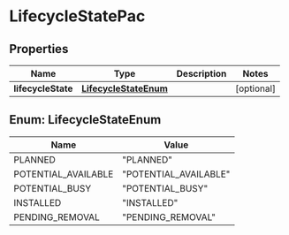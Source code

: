 
# LifecycleStatePac

## Properties
Name | Type | Description | Notes
------------ | ------------- | ------------- | -------------
**lifecycleState** | [**LifecycleStateEnum**](#LifecycleStateEnum) |  |  [optional]



<a name="LifecycleStateEnum"></a>
## Enum: LifecycleStateEnum
Name | Value
---- | -----
PLANNED | &quot;PLANNED&quot;
POTENTIAL_AVAILABLE | &quot;POTENTIAL_AVAILABLE&quot;
POTENTIAL_BUSY | &quot;POTENTIAL_BUSY&quot;
INSTALLED | &quot;INSTALLED&quot;
PENDING_REMOVAL | &quot;PENDING_REMOVAL&quot;



